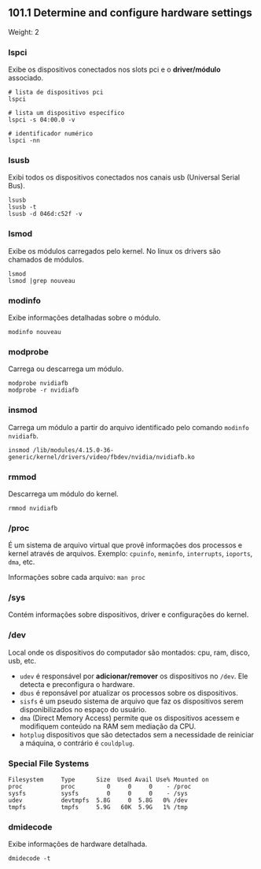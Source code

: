 ## 101.1 Determine and configure hardware settings
Weight: 2

### lspci
Exibe os dispositivos conectados nos slots pci e o **driver/módulo** associado.

```shell
# lista de dispositivos pci
lspci

# lista um dispositivo específico
lspci -s 04:00.0 -v

# identificador numérico
lspci -nn
```

### lsusb
Exibi todos os dispositivos conectados nos canais usb (Universal Serial Bus).

```shell
lsusb
lsusb -t
lsusb -d 046d:c52f -v
```

### lsmod
Exibe os módulos carregados pelo kernel. No linux os drivers são chamados de módulos.

```shell
lsmod
lsmod |grep nouveau
```

### modinfo
Exibe informações detalhadas sobre o módulo.

```shell
modinfo nouveau
```

### modprobe
Carrega ou descarrega um módulo.

```shell
modprobe nvidiafb
modprobe -r nvidiafb
```

### insmod

Carrega um módulo a partir do arquivo identificado pelo comando `modinfo nvidiafb`.
```shell
insmod /lib/modules/4.15.0-36-generic/kernel/drivers/video/fbdev/nvidia/nvidiafb.ko

```

### rmmod
Descarrega um módulo do kernel.

```shell
rmmod nvidiafb
```

### /proc
É um sistema de arquivo virtual que provê informações dos processos e kernel através de arquivos. Exemplo: `cpuinfo`, `meminfo`, `interrupts`, `ioports`, `dma`, etc.

Informações sobre cada arquivo: `man proc`

### /sys
Contém informações sobre dispositivos, driver e configurações do kernel.

### /dev
Local onde os dispositivos do computador são montados: cpu, ram, disco, usb, etc.

* `udev` é responsável por **adicionar/remover** os dispositivos no `/dev`. Ele detecta e preconfigura o hardware.
* `dbus` é reponsável por atualizar os processos sobre os dispositivos.
* `sisfs` é um pseudo sistema de arquivo que faz os dispositivos serem disponibilizados no espaço do usuário.
* `dma` (Direct Memory Access) permite que os dispositivos acessem e modifiquem conteúdo na RAM sem mediação da CPU.
* `hotplug` dispositivos que são detectados sem a necessidade de reiniciar a máquina, o contrário é `couldplug`.

### Special File Systems
```
Filesystem     Type      Size  Used Avail Use% Mounted on
proc           proc         0     0     0    - /proc
sysfs          sysfs        0     0     0    - /sys
udev           devtmpfs  5.8G     0  5.8G   0% /dev
tmpfs          tmpfs     5.9G   60K  5.9G   1% /tmp
```


### dmidecode
Exibe informações de hardware detalhada.

```shell
dmidecode -t
```
